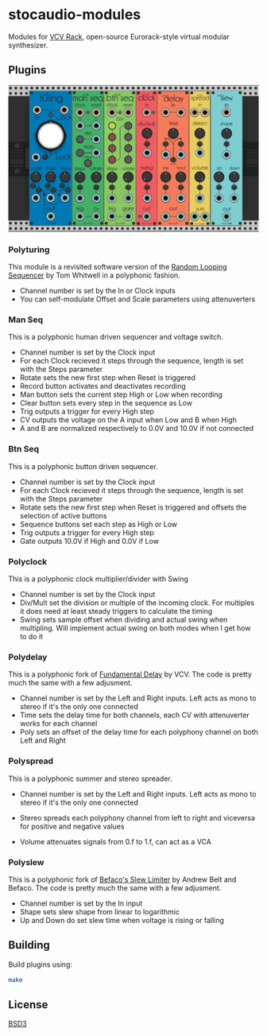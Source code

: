 # stocaudio-modules

Modules for [VCV Rack](https://github.com/VCVRack/Rack), open-source Eurorack-style virtual modular synthesizer.

## Plugins
![](res/stocaudio-modules1.PNG)

### Polyturing

This module is a revisited software version of the [Random Looping Sequencer](https://musicthing.co.uk/pages/turing.html) by Tom Whitwell in a polyphonic fashion.
 - Channel number is set by the In or Clock inputs
 - You can self-modulate Offset and Scale parameters using attenuverters

### Man Seq

This is a polyphonic human driven sequencer and voltage switch.

- Channel number is set by the Clock input
 - For each Clock recieved it steps through the sequence, length is set with the Steps parameter
- Rotate sets the new first step when Reset is triggered
- Record button activates and deactivates recording
- Man button sets the current step High or Low when recording
- Clear button sets every step in the sequence as Low
- Trig outputs a trigger for every High step
- CV outputs the voltage on the A input when Low and B when High
- A and B are normalized respectively to 0.0V and 10.0V if not connected

### Btn Seq

This is a polyphonic button driven sequencer.

- Channel number is set by the Clock input
 - For each Clock recieved it steps through the sequence, length is set with the Steps parameter
- Rotate sets the new first step when Reset is triggered and offsets the selection of active buttons
- Sequence buttons set each step as High or Low
- Trig outputs a trigger for every High step
- Gate outputs 10.0V if High and 0.0V if Low

### Polyclock

This is a polyphonic clock multiplier/divider with Swing


- Channel number is set by the Clock input
- Div/Mult set the division or multiple of the incoming clock. For multiples it does need at least steady triggers to calculate the timing
- Swing sets sample offset when dividing and actual swing when multipling. Will implement actual swing on both modes when I get how to do it

### Polydelay

This is a polyphonic fork of [Fundamental Delay](https://github.com/VCVRack/Fundamental) by VCV. The code is pretty much the same with a few adjusment.

- Channel number is set by the Left and Right inputs. Left acts as mono to stereo if it's the only one connected
- Time sets the delay time for both channels, each CV with attenuverter works for each channel
- Poly sets an offset of the delay time for each polyphony channel on both Left and Right

### Polyspread

This is a polyphonic summer and stereo spreader.

- Channel number is set by the Left and Right inputs. Left acts as mono to stereo if it's the only one connected
- Stereo spreads each polyphony channel from left to right and viceversa for positive and negative values

- Volume attenuates signals from 0.f to 1.f, can act as a VCA

### Polyslew

This is a polyphonic fork of [Befaco's Slew Limiter](https://github.com/VCVRack/Befaco) by Andrew Belt and Befaco. The code is pretty much the same with a few adjusment.


- Channel number is set by the In input
- Shape sets slew shape from linear to logarithmic
- Up and Down do set slew time when voltage is rising or falling


## Building

Build plugins using:

```bash
make
```


## License
[BSD3](https://opensource.org/licenses/BSD-3-Clause)
